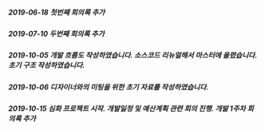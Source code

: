 ##### 2019-06-18 첫번째 회의록 추가

##### 2019-07-10 두번째 회의록 추가

##### 2019-10-05 개발 흐름도 작성하였습니다. 소스코드 리뉴얼해서 마스터에 올렸습니다. 초기 구조 작성하였습니다.

##### 2019-10-06 디자이너와의 미팅을 위한 초기 자료를 작성하였습니다.

##### 2019-10-15 심화 프로젝트 시작. 개발일정 및 예산계획 관련 회의 진행. 개발 1주차 회의록 추가